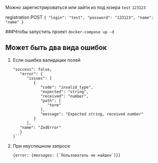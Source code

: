 Можно зарегистрироваться или зайти из под юзера ```test``` ```123123```

registration POST ```{
"login": "test",
"password": "123123",
"name": "name"
}```


###Чтобы запустить проект `docker-compose up -d`


## Может быть два вида ошибок
1. Если ошибка валидации полей
   ```{
   "success": false,
      "error": {
         "issues": [
            {
               "code": "invalid_type",
               "expected": "string",
               "received": "number",
               "path": [
                  "term"
               ],
               "message": "Expected string, received number"
            }
         ],
      "name": "ZodError"
      }
   }```
   
2. При неуспешном запросе
    ```
    {error: {messages: [`Пользователь не найден`]}}
   ```
